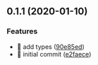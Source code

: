 ## 0.1.1 (2020-01-10)


### Features

* 🎸 add types ([90e85ed](https://github.com/Qymh/q-dialog/commit/90e85ed00fbb6ee5b4531e178137e55c75e5ae1c))
* 🎸 initial commit ([e2faece](https://github.com/Qymh/q-dialog/commit/e2faece6003c70e9905be7d63360076493e726d7))



